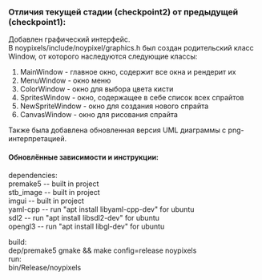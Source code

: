  ### Отличия текущей стадии (checkpoint2) от предыдущей (checkpoint1):  
 Добавлен графический интерфейс.  
 В noypixels/include/noypixel/graphics.h был создан родительский класс Window, от которого наследуются следующие классы:   
 1. MainWindow - главное окно, содержит все окна и рендерит их
 2. MenuWindow - окно меню
 3. ColorWindow - окно для выбора цвета кисти
 4. SpritesWindow - окно, содержащее в себе список всех спрайтов
 5. NewSpriteWindow - окно для создания нового спрайта
 6. CanvasWindow - окно для рисования спрайта

Также была добавлена обновленная версия UML диаграммы с png-интерпретацией.  
#### Обновлённые зависимости и инструкции:  

dependencies:  
    premake5            -- built in project  
    stb_image           -- built in project  
    imgui               -- built in project  
    yaml-cpp            -- run "apt install libyaml-cpp-dev" for ubuntu  
    sdl2                -- run "apt install libsdl2-dev" for ubuntu  
    opengl3             -- run "apt install libgl-dev" for ubuntu  
    
build:  
    dep/premake5 gmake && make config=release noypixels  
run:  
    bin/Release/noypixels  
    
 
